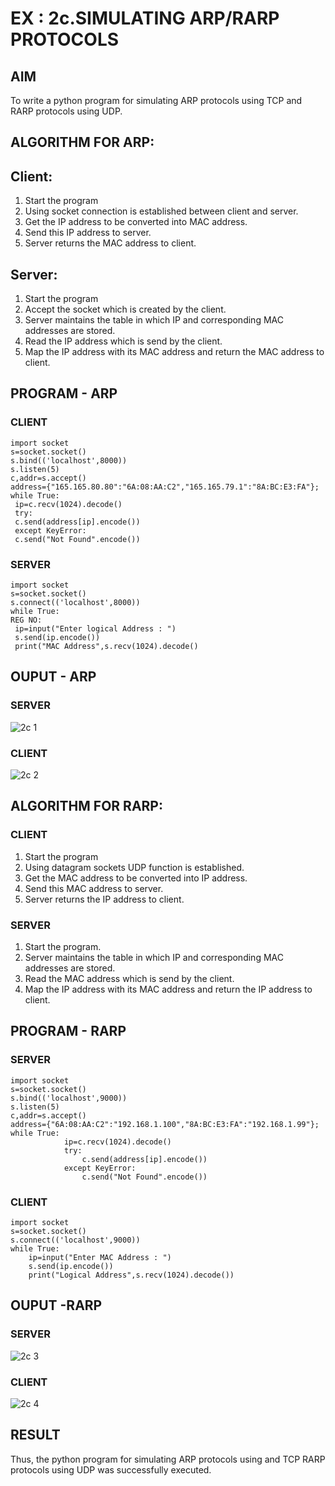 # EX : 2c.SIMULATING ARP/RARP PROTOCOLS
## AIM
To write a python program for simulating ARP protocols using TCP and RARP protocols using UDP.
## ALGORITHM FOR ARP:
## Client:
1. Start the program
2. Using socket connection is established between client and server.
3. Get the IP address to be converted into MAC address.
4. Send this IP address to server.
5. Server returns the MAC address to client.
## Server:
1. Start the program
2. Accept the socket which is created by the client.
3. Server maintains the table in which IP and corresponding MAC addresses are
stored.
4. Read the IP address which is send by the client.
5. Map the IP address with its MAC address and return the MAC address to client.

## PROGRAM - ARP
### CLIENT
```
import socket
s=socket.socket()
s.bind(('localhost',8000))
s.listen(5)
c,addr=s.accept()
address={"165.165.80.80":"6A:08:AA:C2","165.165.79.1":"8A:BC:E3:FA"};
while True:
 ip=c.recv(1024).decode()
 try:
 c.send(address[ip].encode())
 except KeyError:
 c.send("Not Found".encode())
```
### SERVER
```
import socket
s=socket.socket()
s.connect(('localhost',8000))
while True:
REG NO:
 ip=input("Enter logical Address : ")
 s.send(ip.encode())
 print("MAC Address",s.recv(1024).decode()
```
## OUPUT - ARP
### SERVER
![2c 1](https://github.com/Divya110205/2c.ARP_RARP_PROTOCOLS/assets/119404855/b58b8c77-a937-4957-8272-008fbb6ba8da)
### CLIENT
![2c 2](https://github.com/Divya110205/2c.ARP_RARP_PROTOCOLS/assets/119404855/9036605f-01af-4e34-8483-49126ae2bce2)
## ALGORITHM FOR RARP:
### CLIENT
1. Start the program 
2. Using datagram sockets UDP function is established. 
3. Get the MAC address to be converted into IP address. 
4. Send this MAC address to server. 
5. Server returns the IP address to client.
### SERVER
1. Start the program. 
2. Server maintains the table in which IP and corresponding MAC addresses are stored. 
3. Read the MAC address which is send by the client. 
4. Map the IP address with its MAC address and return the IP address to client.
## PROGRAM - RARP
### SERVER
```
import socket 
s=socket.socket() 
s.bind(('localhost',9000)) 
s.listen(5) 
c,addr=s.accept() 
address={"6A:08:AA:C2":"192.168.1.100","8A:BC:E3:FA":"192.168.1.99"}; 
while True: 
            ip=c.recv(1024).decode() 
            try: 
                c.send(address[ip].encode()) 
            except KeyError: 
                c.send("Not Found".encode())
```     
### CLIENT
```
import socket 
s=socket.socket() 
s.connect(('localhost',9000)) 
while True: 
    ip=input("Enter MAC Address : ") 
    s.send(ip.encode()) 
    print("Logical Address",s.recv(1024).decode())
```
## OUPUT -RARP
### SERVER
![2c 3](https://github.com/Divya110205/2c.ARP_RARP_PROTOCOLS/assets/119404855/fbef2bb0-a6cc-463d-bb76-89f75f4a92ef)

### CLIENT
![2c 4](https://github.com/Divya110205/2c.ARP_RARP_PROTOCOLS/assets/119404855/5f6a0540-a321-4d6c-a163-f6df66e44c69)

## RESULT
Thus, the python program for simulating ARP protocols using and TCP RARP protocols using UDP was successfully 
executed.
